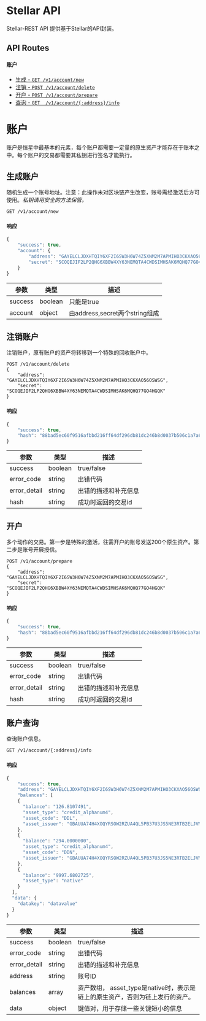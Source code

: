 # Stellar API #

Stellar-REST API 提供基于Stellar的API封装。

## API Routes ##

#### 账户 ####

* [生成 - `GET /v1/account/new`](#生成账户)
* [注销 - `POST /v1/account/delete`](#注销账户)
* [开户 - `POST /v1/account/prepare`](#开户)
* [查询 - `GET  /v1/account/{:address}/info`](#账户查询)

# 账户 #

账户是恒星中最基本的元素，每个账户都需要一定量的原生资产才能存在于账本之中。每个账户的交易都需要其私钥进行签名才能执行。

## 生成账户 ##

随机生成一个账号地址。注意：此操作未对区块链产生改变，账号需经激活后方可使用。*私钥请用安全的方法保管。*

```
GET /v1/account/new
```
#### 响应 ####

```js
{
    "success": true,
    "account": {
        "address": "GAYELCLJDXHTQIY6XF2I6SW3H6W74Z5XNM2M7APMIHO3CKXAO56OSWSG",
        "secret": "SCOQEJIF2LP2QHG6XBBW4XY63NEMQTA4CWDSIMHSAK6MQHQ77GO4HGQK"
    }
}
```

| 参数 | 类型 | 描述 |
|-------|-------|-------------|
| success | boolean | 只能是true |
| account | object | 由address,secret两个string组成 |


## 注销账户 ##

注销账户，原有账户的资产将转移到一个特殊的回收账户中。

```
POST /v1/account/delete
{
    "address": "GAYELCLJDXHTQIY6XF2I6SW3H6W74Z5XNM2M7APMIHO3CKXAO56OSWSG",
    "secret": "SCOQEJIF2LP2QHG6XBBW4XY63NEMQTA4CWDSIMHSAK6MQHQ77GO4HGQK"
}
```
#### 响应 ####

```js
{
    "success": true,
    "hash": "88bad5ec60f9516afbbd216ff64df296db81dc246b8d0037b506c1a7a636a75d"
}
```

| 参数 | 类型 | 描述 |
|-------|-------|-------------|
| success | boolean | true/false |
| error_code | string | 出错代码 |
| error_detail | string | 出错的描述和补充信息 |
| hash | string | 成功时返回的交易id |


## 开户 ##

多个动作的交易。第一步是特殊的激活，往需开户的账号发送200个原生资产。第二步是账号开展授信。

```
POST /v1/account/prepare
{
    "address": "GAYELCLJDXHTQIY6XF2I6SW3H6W74Z5XNM2M7APMIHO3CKXAO56OSWSG",
    "secret": "SCOQEJIF2LP2QHG6XBBW4XY63NEMQTA4CWDSIMHSAK6MQHQ77GO4HGQK"
}
```
#### 响应 ####

```js
{
    "success": true,
    "hash": "88bad5ec60f9516afbbd216ff64df296db81dc246b8d0037b506c1a7a636a75d"
}
```

| 参数 | 类型 | 描述 |
|-------|-------|-------------|
| success | boolean | true/false |
| error_code | string | 出错代码 |
| error_detail | string | 出错的描述和补充信息 |
| hash | string | 成功时返回的交易id |


## 账户查询 ##

查询账户信息。

```
GET /v1/account/{:address}/info
```
#### 响应 ####

```js
{
    "success": true,
    "address": "GAYELCLJDXHTQIY6XF2I6SW3H6W74Z5XNM2M7APMIHO3CKXAO56OSWSG",
    "balances": [
    {
      "balance": "126.8107491",
      "asset_type": "credit_alphanum4",
      "asset_code": "DDL",
      "asset_issuer": "GBAUUA74H4XOQYRSOW2RZUA4QL5PB37U3JS5NE3RTB2ELJVMIF5RLMAG"
    },
    {
      "balance": "294.0000000",
      "asset_type": "credit_alphanum4",
      "asset_code": "DDN",
      "asset_issuer": "GBAUUA74H4XOQYRSOW2RZUA4QL5PB37U3JS5NE3RTB2ELJVMIF5RLMAG"
    },
    {
      "balance": "9997.6802725",
      "asset_type": "native"
    }
  ],
  "data": {
    "datakey": "datavalue"
  }
}
```

| 参数 | 类型 | 描述 |
|-------|-------|-------------|
| success | boolean | true/false |
| error_code | string | 出错代码 |
| error_detail | string | 出错的描述和补充信息 |
| address | string | 账号ID |
| balances | array | 资产数组， asset_type是native时，表示是链上的原生资产，否则为链上发行的资产。|
| data | object | 键值对，用于存储一些关键短小的信息 |


